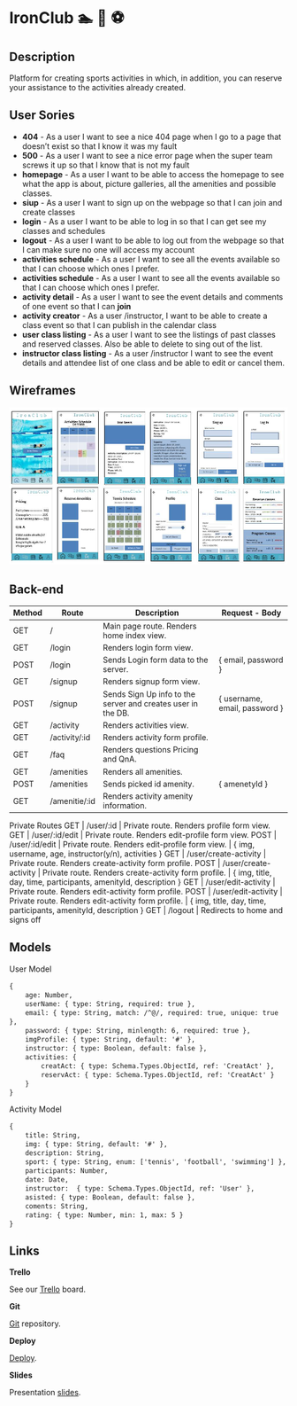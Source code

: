 # IronClub :swimmer: :tennis: :soccer:

## Description

Platform for creating sports activities in which, in addition, you can reserve your assistance to the activities already created.

## User Sories

- **404** - As a user I want to see a nice 404 page when I go to a page that doesn’t exist so that I know it was my fault 
- **500** - As a user I want to see a nice error page when the super team screws it up so that I know that is not my fault 
- **homepage** - As a user I want to be able to access the homepage to see what the app is about, picture galleries, all the amenities and possible classes. 
- **siup** - As a user I want to sign up on the webpage so that I can join and create classes 
- **login** - As a user I want to be able to log in so that I can get see my classes and schedules 
- **logout** - As a user I want to be able to log out from the webpage so that I can make sure no one will access my account 
- **activities schedule** - As a user I want to see all the events available so that I can choose which ones I prefer. 
- **activities schedule** - As a user I want to see all the events available so that I can choose which ones I prefer. 
- **activity detail** - As a user I want to see the event details and comments of one event so that I can  **join** 
- **activity creator** - As a user /instructor, I want to be able to create a class event so that I can publish in the calendar class 
- **user class listing** - As a user I want to see the listings of past classes and reserved classes. Also be able to delete to sing out of the list. 
- **instructor class listing** - As a user /instructor I want to see the event details and attendee list of one class and be able to edit or cancel them.

## Wireframes
![](public/images/wireframe-ironclub.jpg)

## Back-end

Method | Route |	Description |	Request - Body
------ | ----- | ------------ | --------------
GET    |  /  | Main page route. Renders home index view.             
GET | /login | Renders login form view. 
POST | /login | Sends Login form data to the server. | { email, password }
GET | /signup | Renders signup form view.
POST | /signup | Sends Sign Up info to the server and creates user in the DB. | { username, email, password }
GET | /activity | Renders activities view.
GET | /activity/:id | Renders activity form profile.
GET | /faq | Renders questions Pricing and QnA. 
GET | /amenities | Renders all amenities. 
POST | /amenities | Sends picked id amenity. | { amenetyId }
GET | /amenitie/:id | Renders activity amenity information.

Private Routes
GET | /user/:id | Private route. Renders profile form view.
GET | /user/:id/edit | Private route. Renders edit-profile form view.
POST | /user/:id/edit | Private route. Renders edit-profile form view. | { img, username, age, instructor(y/n), activities }
GET | /user/create-activity | Private route. Renders create-activity form profile.
POST | /user/create-activity | Private route. Renders create-activity form profile. | { img, title, day, time, participants, amenityId, description }
GET | /user/edit-activity | Private route. Renders edit-activity form profile.
POST | /user/edit-activity | Private route. Renders edit-activity form profile. | { img, title, day, time, participants, amenityId, description }
GET | /logout | Redirects to home and signs off


## Models

User Model
```
{
    age: Number, 
    userName: { type: String, required: true },
    email: { type: String, match: /^@/, required: true, unique: true },
    password: { type: String, minlength: 6, required: true },
    imgProfile: { type: String, default: '#' },
    instructor: { type: Boolean, default: false },
    activities: {
        creatAct: { type: Schema.Types.ObjectId, ref: 'CreatAct' },
        reservAct: { type: Schema.Types.ObjectId, ref: 'CreatAct' }
    }
}
```

Activity Model
```
{
    title: String,
    img: { type: String, default: '#' },
    description: String,
    sport: { type: String, enum: ['tennis', 'football', 'swimming'] },
    participants: Number,
    date: Date, 
    instructor:  { type: Schema.Types.ObjectId, ref: 'User' },
    asisted: { type: Boolean, default: false },
    coments: String,
    rating: { type: Number, min: 1, max: 5 }
}
```

## Links

**Trello**

See our [Trello](https://trello.com/b/xgit0IQmzYu/ironclub) board.

**Git**

[Git]() repository.

**Deploy**

[Deploy]().

**Slides**

Presentation [slides]().


